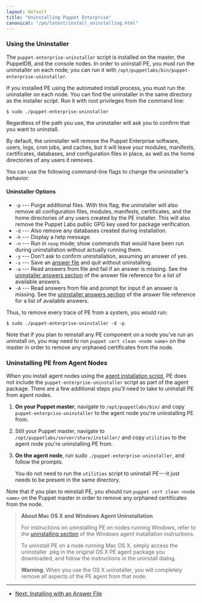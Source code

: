 ```yaml
---
layout: default
title: "Uninstalling Puppet Enterprise"
canonical: "/pe/latest/install_uninstalling.html"
---
```




### Using the Uninstaller


The `puppet-enterprise-uninstaller` script is installed on the master, the PuppetDB, and the console nodes. In order to uninstall PE, you must run the uninstaller on each node; you can run it with `/opt/puppetlabs/bin/puppet-enterprise-uninstaller`.

If you installed PE using the automated install process, you must run the uninstaller on each node. You can find the uninstaller in the same directory as the installer script. Run it with root privileges from the command line:

    $ sudo ./puppet-enterprise-uninstaller

Regardless of the path you use, the uninstaller will ask you to confirm that you want to uninstall.

By default, the uninstaller will remove the Puppet Enterprise software, users, logs, cron jobs, and caches, but it will leave your modules, manifests, certificates, databases, and configuration files in place, as well as the home directories of any users it removes.

You can use the following command-line flags to change the uninstaller's behavior:

#### Uninstaller Options

* `-p` --- Purge additional files. With this flag, the uninstaller will also remove all configuration files, modules, manifests, certificates, and the home directories of any users created by the PE installer. This will also remove the Puppet Labs public GPG key used for package verification.
* `-d` --- Also remove any databases created during installation.
* `-h` --- Display a help message.
* `-n` --- Run in `noop` mode; show commands that would have been run during uninstallation without actually running them.
* `-y` --- Don't ask to confirm uninstallation, assuming an answer of yes.
* `-s` --- Save an [answer file][answerfile] and quit without uninstalling.
* `-a` --- Read answers from file and fail if an answer is missing. See the [uninstaller answers section][uninstaller_answers] of the answer file reference for a list of available answers.
* `-A` --- Read answers from file and prompt for input if an answer is missing. See the [uninstaller answers section][uninstaller_answers] of the answer file reference for a list of available answers.

[uninstaller_answers]: ./install_complete_answer_file_reference.html#uninstaller-answers
[answerfile]: ./install_automated.html

Thus, to remove every trace of PE from a system, you would run:

    $ sudo ./puppet-enterprise-uninstaller -d -p

Note that if you plan to reinstall any PE component on a node you've run an uninstall on, you may need to run `puppet cert clean <node name>` on the master in order to remove any orphaned certificates from the node.

### Uninstalling PE from Agent Nodes

When you install agent nodes using the [agent installation script](./install_agents.html), PE does not include the `puppet-enterprise-uninstaller` script as part of the agent package. There are a few additional steps you'll need to take to uninstall PE from agent nodes.

1. **On your Puppet master**, navigate to `/opt/puppetlabs/bin/` and copy `puppet-enterprise-uninstaller` to the agent node you're uninstalling PE from.
2. Still your Puppet master, navigate to `/opt/puppetlabs/server/share/installer/` and copy `utilities` to the agent node you're uninstalling PE from.
3. **On the agent node**, run sudo `./puppet-enterprise-uninstaller`, and follow the prompts.

   You do not need to run the `utilities` script to uninstall PE---it just needs to be present in the same directory.

Note that if you plan to reinstall PE, you should run `puppet cert clean <node name>` on the Puppet master in order to remove any orphaned certificates from the node.

> **About Mac OS X and Windows Agent Uninstallation**
>
> For instructions on uninstalling PE on nodes running Windows, refer to the [uninstalling section][uninstall_win] of the Windows agent installation instructions.
>
> To uninstall PE on a node running Mac OS X, simply access the uninstaller .pkg in the original OS X PE agent package you downloaded, and follow the instructions in the uninstall dialog.
>
> **Warning**: When you use the OS X uninstaller, you will completely remove all aspects of the PE agent from that node.

[uninstall_win]: ./install_windows.html#uninstalling






* * *

- [Next: Installing with an Answer File](./install_automated.html)
